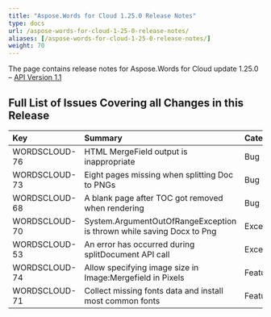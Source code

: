 ```yaml
---
title: "Aspose.Words for Cloud 1.25.0 Release Notes"
type: docs
url: /aspose-words-for-cloud-1-25-0-release-notes/
aliases: [/aspose-words-for-cloud-1-25-0-release-notes/]
weight: 70
---
```


The page contains release notes for Aspose.Words for Cloud update 1.25.0 – [API Version 1.1](http://api.aspose.com/v1.1/swagger/ui/index)

## Full List of Issues Covering all Changes in this Release

|Key|Summary|Category|
| :- | :- | :- |
|WORDSCLOUD-76 |HTML MergeField output is inappropriate |Bug |
|WORDSCLOUD-73 |Eight pages missing when splitting Doc to PNGs |Bug |
|WORDSCLOUD-68 |A blank page after TOC got removed when rendering |Bug |
|WORDSCLOUD-70 |System.ArgumentOutOfRangeException is thrown while saving Docx to Png |Exception |
|WORDSCLOUD-53 |An error has occurred during splitDocument API call |Exception |
|WORDSCLOUD-74 |Allow specifying image size in Image:Mergefield in Pixels |Feature |
|WORDSCLOUD-71 |Collect missing fonts data and install most common fonts |Feature |

